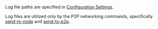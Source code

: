 Log file paths are specified in [Configuration Settings](Configuration-Settings).

Log files are utilized only by the P2P networking commands, specifically [send-tx-node](bx-send-tx-node) and [send-tx-p2p](bx-send-tx-p2p).